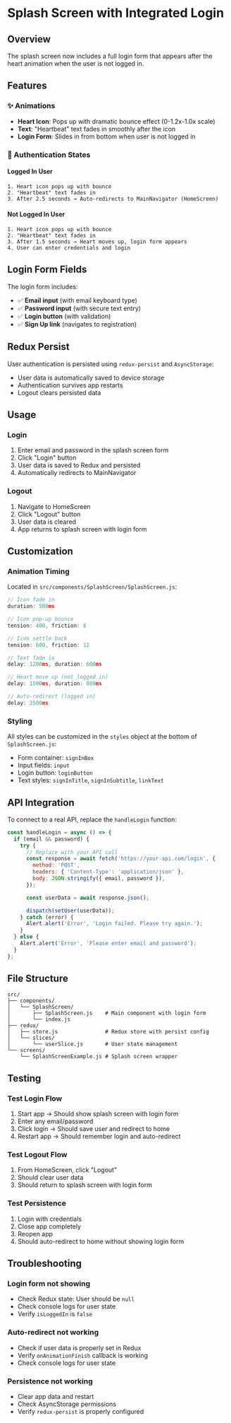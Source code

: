 # Splash Screen with Integrated Login

## Overview

The splash screen now includes a full login form that appears after the heart animation when the user is not logged in.

## Features

### ✨ Animations

- **Heart Icon**: Pops up with dramatic bounce effect (0-1.2x-1.0x scale)
- **Text**: "Heartbeat" text fades in smoothly after the icon
- **Login Form**: Slides in from bottom when user is not logged in

### 🔐 Authentication States

#### **Logged In User**

```
1. Heart icon pops up with bounce
2. "Heartbeat" text fades in
3. After 2.5 seconds → Auto-redirects to MainNavigator (HomeScreen)
```

#### **Not Logged In User**

```
1. Heart icon pops up with bounce
2. "Heartbeat" text fades in
3. After 1.5 seconds → Heart moves up, login form appears
4. User can enter credentials and login
```

## Login Form Fields

The login form includes:

- ✅ **Email input** (with email keyboard type)
- ✅ **Password input** (with secure text entry)
- ✅ **Login button** (with validation)
- ✅ **Sign Up link** (navigates to registration)

## Redux Persist

User authentication is persisted using `redux-persist` and `AsyncStorage`:

- User data is automatically saved to device storage
- Authentication survives app restarts
- Logout clears persisted data

## Usage

### Login

1. Enter email and password in the splash screen form
2. Click "Login" button
3. User data is saved to Redux and persisted
4. Automatically redirects to MainNavigator

### Logout

1. Navigate to HomeScreen
2. Click "Logout" button
3. User data is cleared
4. App returns to splash screen with login form

## Customization

### Animation Timing

Located in `src/components/SplashScreen/SplashScreen.js`:

```javascript
// Icon fade in
duration: 500ms

// Icon pop-up bounce
tension: 400, friction: 8

// Icon settle back
tension: 600, friction: 12

// Text fade in
delay: 1200ms, duration: 600ms

// Heart move up (not logged in)
delay: 1500ms, duration: 800ms

// Auto-redirect (logged in)
delay: 2500ms
```

### Styling

All styles can be customized in the `styles` object at the bottom of `SplashScreen.js`:

- Form container: `signInBox`
- Input fields: `input`
- Login button: `loginButton`
- Text styles: `signInTitle`, `signInSubtitle`, `linkText`

## API Integration

To connect to a real API, replace the `handleLogin` function:

```javascript
const handleLogin = async () => {
  if (email && password) {
    try {
      // Replace with your API call
      const response = await fetch('https://your-api.com/login', {
        method: 'POST',
        headers: { 'Content-Type': 'application/json' },
        body: JSON.stringify({ email, password }),
      });

      const userData = await response.json();

      dispatch(setUser(userData));
    } catch (error) {
      Alert.alert('Error', 'Login failed. Please try again.');
    }
  } else {
    Alert.alert('Error', 'Please enter email and password');
  }
};
```

## File Structure

```
src/
├── components/
│   └── SplashScreen/
│       ├── SplashScreen.js    # Main component with login form
│       └── index.js
├── redux/
│   ├── store.js               # Redux store with persist config
│   └── slices/
│       └── userSlice.js       # User state management
└── screens/
    └── SplashScreenExample.js # Splash screen wrapper
```

## Testing

### Test Login Flow

1. Start app → Should show splash screen with login form
2. Enter any email/password
3. Click login → Should save user and redirect to home
4. Restart app → Should remember login and auto-redirect

### Test Logout Flow

1. From HomeScreen, click "Logout"
2. Should clear user data
3. Should return to splash screen with login form

### Test Persistence

1. Login with credentials
2. Close app completely
3. Reopen app
4. Should auto-redirect to home without showing login form

## Troubleshooting

### Login form not showing

- Check Redux state: User should be `null`
- Check console logs for user state
- Verify `isLoggedIn` is `false`

### Auto-redirect not working

- Check if user data is properly set in Redux
- Verify `onAnimationFinish` callback is working
- Check console logs for user state

### Persistence not working

- Clear app data and restart
- Check AsyncStorage permissions
- Verify `redux-persist` is properly configured

